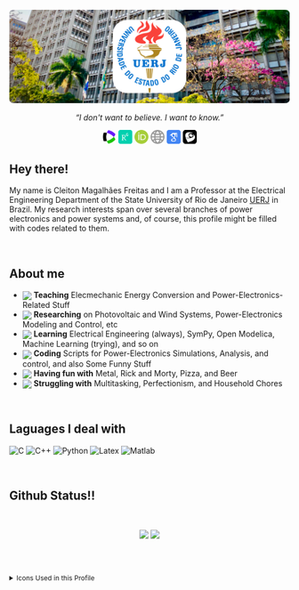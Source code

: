
[![Header](https://github.com/cleitoncmf/cleitoncmf/blob/master/Images/banner_uerj_2024_3.svg "Header")](http://www.eng.uerj.br/deptos/mostra_prof.php?id=338&print=1)




<!-- <p align="center">
  <i>“I don't want to believe. I want to know.”</i>

  <p align="center">
    <a href=https://www.researchgate.net/profile/Cleiton_Freitas alt="Research Gate"><img src=https://github.com/cleitoncmf/cleitoncmf/blob/master/Images/ResearchGate25x25.svg></a>
    <a href=https://www.mendeley.com/profiles/cleiton-freitas3/ alt="Mendeley"><img src=https://github.com/cleitoncmf/cleitoncmf/blob/master/Images/Mendeley25x25.svg></a>
    <a href=https://scholar.google.com.br/citations?user=Nq_YDvIAAAAJ&hl=pt-BR&oi=ao alt="Google Scholar"><img src=https://github.com/cleitoncmf/cleitoncmf/blob/master/Images/GoogleScholar25x25.svg></a>
    <a href=http://lattes.cnpq.br/8580465355265899 alt="Lattes"><img src=https://github.com/cleitoncmf/cleitoncmf/blob/master/Images/Lattes25x25.svg></a>
    <a href=https://publons.com/a/1561461/ alt="Publons"><img src=https://github.com/cleitoncmf/cleitoncmf/blob/master/Images/Publons25x25.svg></a>
    <a href=https://orcid.org/0000-0002-6300-0521 alt="Orcid"><img src=https://github.com/cleitoncmf/cleitoncmf/blob/master/Images/Orcid25x25.svg></a>
  </p>
</p> -->


<p align="center">
  <i>“I don't want to believe. I want to know.”</i>

  <p align="center">
    <a href=https://www.webofscience.com/wos/author/record/E-3893-2019 alt="Web of Science"><img src=https://github.com/cleitoncmf/cleitoncmf/blob/master/Images/symbols/Clarivate-icon.svg width="25" margin-right: "100"></a>
    <a href=https://www.researchgate.net/profile/Cleiton_Freitas alt="Research Gate"><img src=https://github.com/cleitoncmf/cleitoncmf/blob/master/Images/symbols/researchgate-svgrepo-com.svg width="25"></a>
    <a href=https://orcid.org/0000-0002-6300-0521 alt="Orcid"><img src=https://github.com/cleitoncmf/cleitoncmf/blob/master/Images/symbols/orcid-svgrepo-com.svg width="25"></a>
    <a href=http://www.eng.uerj.br/deptos/mostra_prof.php?id=338 alt="Site"><img src=https://github.com/cleitoncmf/cleitoncmf/blob/master/Images/symbols/site-svgrepo-com.svg width="25"></a>
    <a href=https://scholar.google.com.br/citations?user=Nq_YDvIAAAAJ&hl=pt-BR&oi=ao alt="Google Scholar"><img src=https://github.com/cleitoncmf/cleitoncmf/blob/master/Images/symbols/google-scholar-svgrepo-com.svg width="25"></a>
    <a href=http://lattes.cnpq.br/8580465355265899 alt="Lattes"><img src=https://github.com/cleitoncmf/cleitoncmf/blob/master/Images/symbols/lattes_cmf.svg width="25"></a>    
  </p>
</p>

<!--

[![ResearchGate][1.2]][1] [![Mendeley][2.2]][2] [![Scholar][3.2]][3] [![Lattes][4.2]][4] [![Publons][5.2]][5] [![Orcid][6.2]][6]
 

[1]: https://www.researchgate.net/profile/Cleiton_Freitas

[2]: https://www.mendeley.com/profiles/cleiton-freitas3/ 

[3]: https://scholar.google.com.br/citations?user=Nq_YDvIAAAAJ&hl=pt-BR&oi=ao

[4]: http://lattes.cnpq.br/8580465355265899

[5]: https://publons.com/a/1561461/

[6]: https://orcid.org/0000-0002-6300-0521

[1.2]: https://github.com/cleitoncmf/cleitoncmf/blob/master/Images/ResearchGate25x25.svg (Research Gate)

[2.2]: https://github.com/cleitoncmf/cleitoncmf/blob/master/Images/Mendeley25x25.svg (Mendeley)

[3.2]: https://github.com/cleitoncmf/cleitoncmf/blob/master/Images/GoogleScholar25x25.svg (Google Scholar)

[4.2]: https://github.com/cleitoncmf/cleitoncmf/blob/master/Images/Lattes25x25.svg  (Lattes) 

[5.2]: https://github.com/cleitoncmf/cleitoncmf/blob/master/Images/Publons25x25.svg  (Publons) 

[6.2]: https://github.com/cleitoncmf/cleitoncmf/blob/master/Images/Orcid25x25.svg (Orcid)


-->

<!-- ### Hi there 👋 -->



<h2> Hey there!</h2>

My name is Cleiton Magalhães Freitas and I am a Professor at the Electrical Engineering Department of the State University of Rio de Janeiro [UERJ](https://www.uerj.br/) in Brazil. My research interests span over several branches of power electronics and power systems and, of course, this profile might be filled with codes related to them. 


<br />


<h2> About me </h2>

* <img height="32em" align="center" src="https://img.icons8.com/carbon-copy/100/000000/classroom.png"/> **Teaching** Elecmechanic Energy Conversion and Power-Electronics-Related Stuff
* <img height="32em" align="center" src="https://img.icons8.com/ios-filled/50/000000/science-application.png"/> **Researching** on Photovoltaic and Wind Systems, Power-Electronics Modeling and Control, etc
* <img height="32em" align="center" src="https://img.icons8.com/ios-filled/50/000000/open-book.png"/> **Learning** Electrical Engineering (always), SymPy, Open Modelica, Machine Learning (trying), and so on
* <img height="32em" align="center" src="https://img.icons8.com/ios-filled/50/000000/code.png"/> **Coding** Scripts for Power-Electronics Simulations, Analysis, and control, and also Some Funny Stuff
* <img height="32em" align="center" src="https://img.icons8.com/ios/50/000000/theme-park.png"/> **Having fun with** Metal, Rick and Morty, Pizza, and Beer
* <img height="32em" align="center" src="https://img.icons8.com/ios-filled/50/000000/effort.png"/> **Struggling with** Multitasking, Perfectionism, and Household Chores




<br />


<h2> Laguages I deal with </h2>

![C](https://img.shields.io/badge/-C-000000?style=plastic&logo=C&logoColor=lightgray)
![C++](https://img.shields.io/badge/-C++-000000?style=plastic&logo=C%2B%2B&logoColor=lightgray)
![Python](https://img.shields.io/badge/-Python-000000?style=plastic&logo=python&logoColor=lightgray)
![Latex](https://img.shields.io/badge/-LaTex-000000?style=plastic&logo=LaTex&logoColor=lightgray)
![Matlab](https://img.shields.io/badge/-Matlab-000000?style=plastic&logo=Mathworks&logoColor=lightgray)

<!-- https://simpleicons.org/ -->

<br />





<h2> Github Status!!</h2>

<br>

<p align = "center">
  <img height="180em" src = "https://github-readme-stats.vercel.app/api?username=cleitoncmf&show_icons=true&theme=dark&line_height=27&count_private=true">
  <img  height="180em"src = "https://github-readme-stats.vercel.app/api/top-langs/?username=cleitoncmf&hide=css,html,java&theme=dark&line_height=27&layout=compact&count_private=true&langs_count=6">
</p>

<br />



<h2>  </h2>
<details>
  <summary style="font-size:12px">Icons Used in this Profile</summary>
  <br>
  
  

  <a href="https://icons8.com/icon/rdOqayPH_0R7/sala-de-aula">Sala de aula icon by Icons8</a>

  <a href="https://icons8.com/icon/24767/aplicação-de-ciência">Aplicação de Ciência icon by Icons8</a>

  <a href="https://icons8.com/icon/38390/livro-aberto">Livro Aberto icon by Icons8</a>

  <a href="https://icons8.com/icon/7692/código">Código icon by Icons8</a>

  <a href="https://icons8.com/icon/56042/parque-temático">Parque temático icon by Icons8</a>

  <a href="https://icons8.com/icon/64470/esforço">Esforço icon by Icons8</a>

</details>
